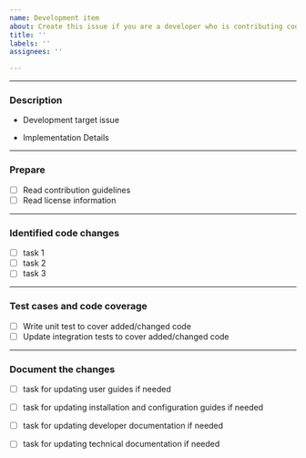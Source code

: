 ```yaml
---
name: Development item
about: Create this issue if you are a developer who is contributing code for a feature or bug, and you want to track or co-ordinate development work
title: ''
labels: ''
assignees: ''

---
```


<!-- 
If a section or line item is not applicable, please put `NA` at the end of the line 
We recommend tracking each non-trivial task as separate issue. 
To quickly do that,
- list your task titles in the list below (it'll become title of the issue later)
- after you submit this issue, you can quickly create issues for each task below from description of this issue.
Refer to the link below for help.
(https://docs.github.com/en/issues/tracking-your-work-with-issues/creating-an-issue#creating-an-issue-from-a-task-list-item)
-->

-------------------

### Description

- Development target issue
  <!-- Mention original Github `feature request` or `bug` ID which is being addressed -->

- Implementation Details
  <!-- Communicate high level analysis and implementation approach -->

-------------------

### Prepare

- [ ] Read contribution guidelines
- [ ] Read license information

------------------

### Identified code changes


- [ ] task 1
- [ ] task 2
- [ ] task 3

-------------------

### Test cases and code coverage

- [ ] Write unit test to cover added/changed code
- [ ] Update integration tests to cover added/changed code

-------------------

### Document the changes

- [ ] task for updating user guides if needed
- [ ] task for updating installation and configuration guides if needed 
- [ ] task for updating developer documentation if needed
- [ ] task for updating technical documentation if needed

